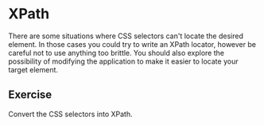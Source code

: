 # XPath
There are some situations where CSS selectors can't locate the desired element. In those cases you could try to write an XPath locator, however be careful not to use anything too brittle. You should also explore the possibility of modifying the application to make it easier to locate your target element.

## Exercise
Convert the CSS selectors into XPath.
